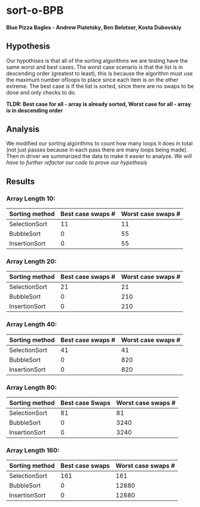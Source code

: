 # sort-o-BPB

#### Blue Pizza Bagles - Andrew Piatetsky, Ben Belotser, Kosta Dubovskiy

## Hypothesis

Our hypothises is that all of the sorting algorithms we are testing have the same worst and best cases. The worst case scenario is that the list is in descending order (greatest to least), this is because the algorithm must use the maximum number ofloops to place since each item is on the other extreme. The best case is if the list is sorted, since there are no swaps to be done and only checks to do. 

**TLDR: Best case for all - array is already sorted, Worst case for all - array is in descending order**


## Analysis

We modified our sorting algorithms to count how many loops it does in total (not just passes because in each pass there are many loops being made). Then in driver we summarized the data to make it easier to analyze. *We will have to further refactor our code to prove our hypothesis*

## Results

  
### Array Length 10:
  |Sorting method|Best case swaps # |Worst case swaps #|  
  |--------------|---------|----------|
 |SelectionSort|11|11|
 |BubbleSort|0|55|
 |InsertionSort|0|55|
 
 ### Array Length 20:
  |Sorting method|Best case swaps # |Worst case swaps #|  
  |--------------|---------|----------|
 |SelectionSort|21|21|
 |BubbleSort|0|210|
 |InsertionSort|0|210|
 
 ### Array Length 40:
  |Sorting method|Best case swaps # |Worst case swaps #|  
  |--------------|---------|----------|
 |SelectionSort|41|41|
 |BubbleSort|0|820|
 |InsertionSort|0|820|
 
 ### Array Length 80:
  |Sorting method|Best case Swaps |Worst case swaps #|  
  |--------------|---------|----------|
 |SelectionSort|81|81|
 |BubbleSort|0|3240|
 InsertionSort|0|3240|
 
 ### Array Length 160:
  |Sorting method|Best case swaps  |Worst case swaps #|  
  |--------------|---------|----------|
 |SelectionSort|161|161|
 |BubbleSort|0|12880|
 InsertionSort|0|12880|
 
 

